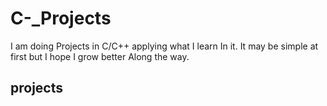 # C-_Projects
I am doing Projects in C/C++ applying what I learn In it. It may be simple at first but I hope I grow better Along the way.
## projects
